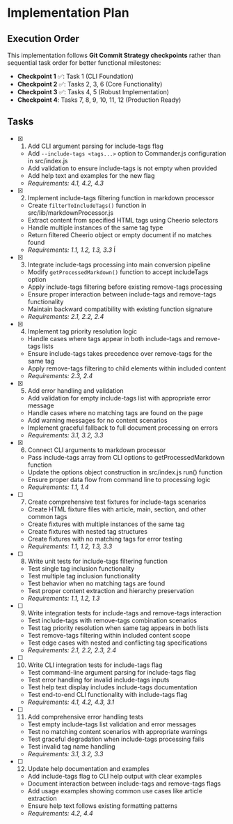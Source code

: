 # Implementation Plan

## Execution Order

This implementation follows **Git Commit Strategy checkpoints** rather than sequential task order for better functional milestones:

- **Checkpoint 1** ✅: Task 1 (CLI Foundation)
- **Checkpoint 2** ✅: Tasks 2, 3, 6 (Core Functionality) 
- **Checkpoint 3** ✅: Tasks 4, 5 (Robust Implementation)
- **Checkpoint 4**: Tasks 7, 8, 9, 10, 11, 12 (Production Ready)

## Tasks

- [x] 1. Add CLI argument parsing for include-tags flag
  - Add `--include-tags <tags...>` option to Commander.js configuration in src/index.js
  - Add validation to ensure include-tags is not empty when provided
  - Add help text and examples for the new flag
  - _Requirements: 4.1, 4.2, 4.3_

- [x] 2. Implement include-tags filtering function in markdown processor
  - Create `filterToIncludeTags()` function in src/lib/markdownProcessor.js
  - Extract content from specified HTML tags using Cheerio selectors
  - Handle multiple instances of the same tag type
  - Return filtered Cheerio object or empty document if no matches found
  - _Requirements: 1.1, 1.2, 1.3, 3.3_
Í
- [x] 3. Integrate include-tags processing into main conversion pipeline
  - Modify `getProcessedMarkdown()` function to accept includeTags option
  - Apply include-tags filtering before existing remove-tags processing
  - Ensure proper interaction between include-tags and remove-tags functionality
  - Maintain backward compatibility with existing function signature
  - _Requirements: 2.1, 2.2, 2.4_

- [x] 4. Implement tag priority resolution logic
  - Handle cases where tags appear in both include-tags and remove-tags lists
  - Ensure include-tags takes precedence over remove-tags for the same tag
  - Apply remove-tags filtering to child elements within included content
  - _Requirements: 2.3, 2.4_

- [x] 5. Add error handling and validation
  - Add validation for empty include-tags list with appropriate error message
  - Handle cases where no matching tags are found on the page
  - Add warning messages for no content scenarios
  - Implement graceful fallback to full document processing on errors
  - _Requirements: 3.1, 3.2, 3.3_

- [x] 6. Connect CLI arguments to markdown processor
  - Pass include-tags array from CLI options to getProcessedMarkdown function
  - Update the options object construction in src/index.js run() function
  - Ensure proper data flow from command line to processing logic
  - _Requirements: 1.1, 1.4_

- [ ] 7. Create comprehensive test fixtures for include-tags scenarios
  - Create HTML fixture files with article, main, section, and other common tags
  - Create fixtures with multiple instances of the same tag
  - Create fixtures with nested tag structures
  - Create fixtures with no matching tags for error testing
  - _Requirements: 1.1, 1.2, 1.3, 3.3_

- [ ] 8. Write unit tests for include-tags filtering function
  - Test single tag inclusion functionality
  - Test multiple tag inclusion functionality
  - Test behavior when no matching tags are found
  - Test proper content extraction and hierarchy preservation
  - _Requirements: 1.1, 1.2, 1.3_

- [ ] 9. Write integration tests for include-tags and remove-tags interaction
  - Test include-tags with remove-tags combination scenarios
  - Test tag priority resolution when same tag appears in both lists
  - Test remove-tags filtering within included content scope
  - Test edge cases with nested and conflicting tag specifications
  - _Requirements: 2.1, 2.2, 2.3, 2.4_

- [ ] 10. Write CLI integration tests for include-tags flag
  - Test command-line argument parsing for include-tags flag
  - Test error handling for invalid include-tags inputs
  - Test help text display includes include-tags documentation
  - Test end-to-end CLI functionality with include-tags flag
  - _Requirements: 4.1, 4.2, 4.3, 3.1_

- [ ] 11. Add comprehensive error handling tests
  - Test empty include-tags list validation and error messages
  - Test no matching content scenarios with appropriate warnings
  - Test graceful degradation when include-tags processing fails
  - Test invalid tag name handling
  - _Requirements: 3.1, 3.2, 3.3_

- [ ] 12. Update help documentation and examples
  - Add include-tags flag to CLI help output with clear examples
  - Document interaction between include-tags and remove-tags flags
  - Add usage examples showing common use cases like article extraction
  - Ensure help text follows existing formatting patterns
  - _Requirements: 4.2, 4.4_